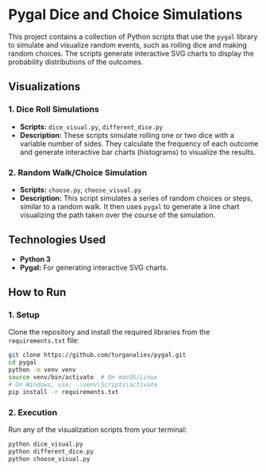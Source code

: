 # Pygal Dice and Choice Simulations

This project contains a collection of Python scripts that use the `pygal` library to simulate and visualize random events, such as rolling dice and making random choices. The scripts generate interactive SVG charts to display the probability distributions of the outcomes.

## Visualizations

### 1. Dice Roll Simulations
* **Scripts:** `dice_visual.py`, `different_dice.py`
* **Description:** These scripts simulate rolling one or two dice with a variable number of sides. They calculate the frequency of each outcome and generate interactive bar charts (histograms) to visualize the results.

### 2. Random Walk/Choice Simulation
* **Scripts:** `choose.py`, `choose_visual.py`
* **Description:** This script simulates a series of random choices or steps, similar to a random walk. It then uses `pygal` to generate a line chart visualizing the path taken over the course of the simulation.

## Technologies Used
* **Python 3**
* **Pygal:** For generating interactive SVG charts.

## How to Run

### 1. Setup
Clone the repository and install the required libraries from the `requirements.txt` file:
```bash
git clone https://github.com/turganaliev/pygal.git
cd pygal
python -m venv venv
source venv/bin/activate  # On macOS/Linux
# On Windows, use: .\venv\Scripts\activate
pip install -r requirements.txt
```
### 2. Execution
Run any of the visualization scripts from your terminal:
```bash
python dice_visual.py
python different_dice.py
python choose_visual.py
```
